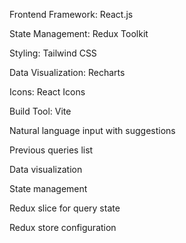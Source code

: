 Frontend Framework: React.js

State Management: Redux Toolkit

Styling: Tailwind CSS

Data Visualization: Recharts

Icons: React Icons

Build Tool: Vite

Natural language input with suggestions

Previous queries list

Data visualization

State management

Redux slice for query state

Redux store configuration

